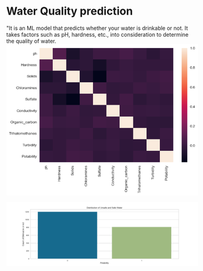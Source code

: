 # Water Quality prediction
"It is an ML model that predicts whether your water is drinkable or not. It takes factors such as pH, hardness, etc., into consideration to determine the quality of water.
![Histogram](image/corr_between_different_parameters.png)

![Histogram](histogram_hardness.png)
